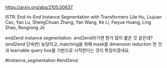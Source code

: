https://arxiv.org/abs/2105.00637

ISTR: End-to-End Instance Segmentation with Transformers (Jie Hu, Liujuan Cao, Yao Lu, ShengChuan Zhang, Yan Wang, Ke Li, Feiyue Huang, Ling Shao, Rongrong Ji)

end2end instance segmentation. end2end라기엔 뭔가 많이 붙은 것 같은데? (end2end 단속반) 농담이고, matching을 위해 mask를 dimension reduction 한 것과 learnable query box를 기반으로 시작한다는 것이 특징이겠네요.

#instance_segmentation #end2end